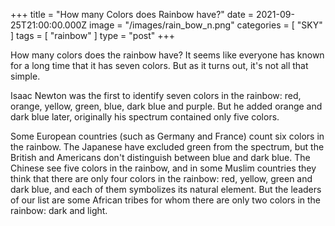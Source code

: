 +++
title = "How many Colors does Rainbow have?"
date = 2021-09-25T21:00:00.000Z
image = "/images/rain_bow_n.png"
categories = [ "SKY" ]
tags = [ "rainbow" ]
type = "post"
+++

How many colors does the rainbow have? It seems like everyone has known for a long time that it has seven colors. But as it turns out, it's not all that simple.

Isaac Newton was the first to identify seven colors in the rainbow: red, orange, yellow, green, blue, dark blue and purple. But he added orange and dark blue later, originally his spectrum contained only five colors.

Some European countries (such as Germany and France) count six colors in the rainbow. The Japanese have excluded green from the spectrum, but the British and Americans don't distinguish between blue and dark blue. The Chinese see five colors in the rainbow, and in some Muslim countries they think that there are only four colors in the rainbow: red, yellow, green and dark blue, and each of them symbolizes its natural element. But the leaders of our list are some African tribes for whom there are only two colors in the rainbow: dark and light.
